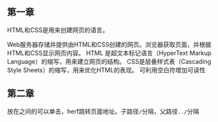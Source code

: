 ## 第一章

HTML和CSS是用来创建网页的语言。

Web服务器存储并提供由HTML和CSS创建的网页。浏览器获取页面，并根据HTML和CSS显示网页内容。
HTML 是超文本标记语言（HyperText Markup Language）的缩写，用来建立网页的结构。
CSS是层叠样式表（Cascading Style Sheets）的缩写，用来优化HTML的表现。
可利用空白符增加可读性

## 第二章
放在<a>之间的可以单击，herf跳转页面地址。子路径`/`分隔，父路径`../`分隔
